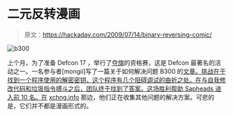 # 二元反转漫画

> 原文：<https://hackaday.com/2009/07/14/binary-reversing-comic/>

![b300](img/3f3d1ecfd17bcb22ee77401c66e6ca06.png "b300")

上个月，为了准备 Defcon 17 ，举行了[夺旗](http://hackaday.com/tag/ctf/)的资格赛，这是 Defcon 最著名的活动之一。一名参与者[mongii]写了一篇关于如何解决问题 B300 的[文章。挑战在于找到一个程序使用的解密密钥，这个程序有几个阻碍调试的曲折之处。在与自我修改代码和垃圾指令搏斗之后，团队终于找到了答案。这场胜利帮助 Sapheads 进入前 10 名。在](http://hackerschool.org/DefconCTF/17/B300.html) [xchng.info](http://xchg.info/?p=276) 那边，他们正在收集其他问题的解决方案。可悲的是，它们并不都是漫画形式的。